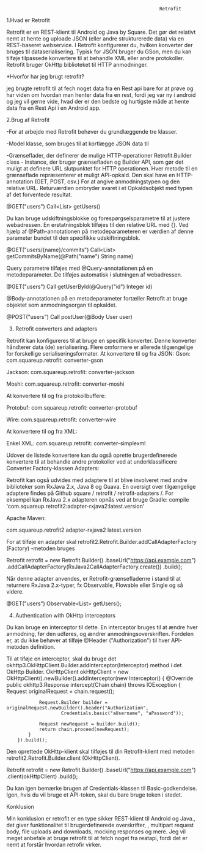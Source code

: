 

                                                            Retrofit


1.Hvad er Retrofit

Retrofit er en REST-klient til Android og Java by Square. Det gør det relativt nemt at hente og uploade JSON (eller andre strukturerede data) via en REST-baseret webservice. I Retrofit konfigurerer du, hvilken konverter der bruges til dataserialisering. Typisk for JSON bruger du GSon, men du kan tilføje tilpassede konvertere til at behandle XML eller andre protokoller. Retrofit bruger OkHttp biblioteket til HTTP anmodninger.

*Hvorfor har jeg brugt retrofit?

jeg brugte retrofit til at fech noget data fra en Rest api bare for at prøve og har viden om hvordan man henter data fra en rest, fordi jeg var ny i android og jeg vil gerne vide, hvad der er den bedste og hurtigste måde at hente data fra en Rest Api i en Android app.


2.Brug af Retrofit

-For at arbejde med Retrofit behøver du grundlæggende tre klasser.

-Model klasse, som bruges til at kortlægge JSON data til

-Grænseflader, der definerer de mulige HTTP-operationer
Retrofit.Builder class - Instance, der bruger grænsefladen og Builder API, som gør det muligt at definere URL slutpunktet for HTTP operationen.
Hver metode til en grænseflade repræsenterer et muligt API-opkald. Den skal have en HTTP-annotation (GET, POST, osv.) For at angive anmodningstypen og den relative URL. Returværdien ombryder svaret i et Opkaldsobjekt med typen af det forventede resultat.

@GET("users")
Call<List<User>> getUsers()

Du kan bruge udskiftningsblokke og forespørgselsparametre til at justere webadressen. En erstatningsblok tilføjes til den relative URL med {}. Ved hjælp af @Path-annotationen på metodeparameteren er værdien af denne parameter bundet til den specifikke udskiftningsblok.

@GET("users/{name}/commits")
Call<List<Commit>> getCommitsByName(@Path("name") String name)

Query parametre tilføjes med @Query-annotationen på en metodeparameter. De tilføjes automatisk i slutningen af webadressen.

@GET("users")
Call<User> getUserById(@Query("id") Integer id)

@Body-annotationen på en metodeparameter fortæller Retrofit at bruge objektet som anmodningsorgan til opkaldet.

@POST("users")
Call<User> postUser(@Body User user)


3. Retrofit converters and adapters

Retrofit kan konfigureres til at bruge en specifik konverter. Denne konverter håndterer data (de) serialisering. Flere omformere er allerede tilgængelige for forskellige serialiseringsformater.
At konvertere til og fra JSON:
Gson: com.squareup.retrofit: converter-gson

Jackson: com.squareup.retrofit: converter-jackson

Moshi: com.squareup.retrofit: converter-moshi

At konvertere til og fra protokollbuffere:

Protobuf: com.squareup.retrofit: converter-protobuf

Wire: com.squareup.retrofit: converter-wire

At konvertere til og fra XML:

Enkel XML: com.squareup.retrofit: converter-simplexml

Udover de listede konvertere kan du også oprette brugerdefinerede konvertere til at behandle andre protokoller ved at underklassificere Converter.Factory-klassen
Adapters:

Retrofit kan også udvides med adaptere til at blive involveret med andre biblioteker som RxJava 2.x, Java 8 og Guava.
En oversigt over tilgængelige adaptere findes på Github square / retrofit / retrofit-adapters /.
For eksempel kan RxJava 2.x adapteren opnås ved at bruge Gradle:
compile 'com.squareup.retrofit2:adapter-rxjava2:latest.version'
 
 Apache Maven:

<dependency>
  <groupId>com.squareup.retrofit2</groupId>
  <artifactId>adapter-rxjava2</artifactId>
  <version>latest.version</version>
</dependency>

For at tilføje en adapter skal retrofit2.Retrofit.Builder.addCallAdapterFactory (Factory) -metoden bruges

Retrofit retrofit = new Retrofit.Builder()
    .baseUrl("https://api.example.com")
    .addCallAdapterFactory(RxJava2CallAdapterFactory.create())
    .build();

Når denne adapter anvendes, er Retrofit-grænsefladerne i stand til at returnere RxJava 2.x-typer, fx Observable, Flowable eller Single og så videre.

@GET("users")
Observable<List<User>> getUsers();







4. Authentication with OkHttp interceptors

Du kan bruge en interceptor til dette. En interceptor bruges til at ændre hver anmodning, før den udføres, og ændrer anmodningsoverskriften. Fordelen er, at du ikke behøver at tilføje @Header ("Authorization") til hver API-metoden definition.

Til at tiføje en interceptor, skal du  bruge det okhttp3.OkHttpClient.Builder.addInterceptor(Interceptor) method i det OkHttp Builder.
OkHttpClient okHttpClient = new OkHttpClient().newBuilder().addInterceptor(new Interceptor() {
            @Override
            public okhttp3.Response intercept(Chain chain) throws IOException {
                Request originalRequest = chain.request();

                Request.Builder builder = originalRequest.newBuilder().header("Authorization",
                        Credentials.basic("aUsername", "aPassword"));

                Request newRequest = builder.build();
                return chain.proceed(newRequest);
            }
        }).build();

Den oprettede OkHttp-klient skal tilføjes til din Retrofit-klient med metoden retrofit2.Retrofit.Builder.client (OkHttpClient).

Retrofit retrofit = new Retrofit.Builder()
    .baseUrl("https://api.example.com")
    .client(okHttpClient)
    .build();

Du kan igen bemærke brugen af Credentials-klassen til Basic-godkendelse. Igen, hvis du vil bruge et API-token, skal du bare bruge token i stedet.

Konklusion 

Min konklusion er retrofit er en type sikker REST-klient til Android og Java., det giver funktionalitet til brugerdefinerede overskrifter, , multipart request body, file uploads and downloads, mocking responses og mere.
Jeg vil meget anbefale at bruge retrofit til at fetch noget fra reatapi, fordi det er nemt at forstår hvordan retrofir virker.
